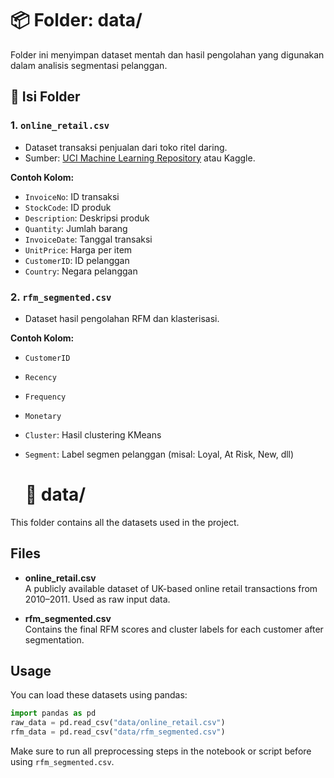 # 📦 Folder: data/

Folder ini menyimpan dataset mentah dan hasil pengolahan yang digunakan dalam analisis segmentasi pelanggan.

## 📁 Isi Folder

### 1. `online_retail.csv`

- Dataset transaksi penjualan dari toko ritel daring.
- Sumber: [UCI Machine Learning Repository](https://archive.ics.uci.edu/ml/datasets/online+retail) atau Kaggle.

**Contoh Kolom:**

- `InvoiceNo`: ID transaksi
- `StockCode`: ID produk
- `Description`: Deskripsi produk
- `Quantity`: Jumlah barang
- `InvoiceDate`: Tanggal transaksi
- `UnitPrice`: Harga per item
- `CustomerID`: ID pelanggan
- `Country`: Negara pelanggan

### 2. `rfm_segmented.csv`

- Dataset hasil pengolahan RFM dan klasterisasi.

**Contoh Kolom:**

- `CustomerID`
- `Recency`
- `Frequency`
- `Monetary`
- `Cluster`: Hasil clustering KMeans
- `Segment`: Label segmen pelanggan (misal: Loyal, At Risk, New, dll)

  # 📁 data/

This folder contains all the datasets used in the project.

## Files

- **online_retail.csv**  
  A publicly available dataset of UK-based online retail transactions from 2010–2011. Used as raw input data.

- **rfm_segmented.csv**  
  Contains the final RFM scores and cluster labels for each customer after segmentation.

## Usage
You can load these datasets using pandas:

```python
import pandas as pd
raw_data = pd.read_csv("data/online_retail.csv")
rfm_data = pd.read_csv("data/rfm_segmented.csv")
```

Make sure to run all preprocessing steps in the notebook or script before using `rfm_segmented.csv`.

